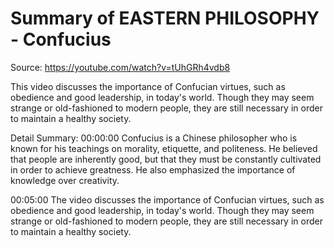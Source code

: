 # Summary of EASTERN PHILOSOPHY - Confucius

Source: https://youtube.com/watch?v=tUhGRh4vdb8

This video discusses the importance of Confucian virtues, such as obedience and good leadership, in today's world. Though they may seem strange or old-fashioned to modern people, they are still necessary in order to maintain a healthy society.

Detail Summary: 
00:00:00
Confucius is a Chinese philosopher who is known for his teachings on morality, etiquette, and politeness. He believed that people are inherently good, but that they must be constantly cultivated in order to achieve greatness. He also emphasized the importance of knowledge over creativity.

00:05:00
The video discusses the importance of Confucian virtues, such as obedience and good leadership, in today's world. Though they may seem strange or old-fashioned to modern people, they are still necessary in order to maintain a healthy society.

